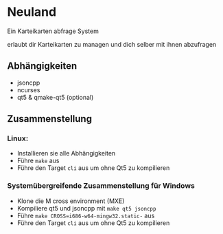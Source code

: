 # Neuland

Ein Karteikarten abfrage System

erlaubt dir Karteikarten zu managen und dich selber mit ihnen abzufragen

## Abhängigkeiten
 - jsoncpp
 - ncurses
 - qt5 & qmake-qt5 (optional)

## Zusammenstellung

### Linux:
 - Installieren sie alle Abhängigkeiten
 - Führe `make` aus
 - Führe den Target `cli` aus um ohne Qt5 zu kompilieren

### Systemübergreifende Zusammenstellung für Windows
 - Klone die M cross environment (MXE)
 - Kompiliere qt5 und jsoncpp mit `make qt5 jsoncpp`
 - Führe `make CROSS=i686-w64-mingw32.static-` aus
 - Führe den Target `cli` aus um ohne Qt5 zu kompilieren
